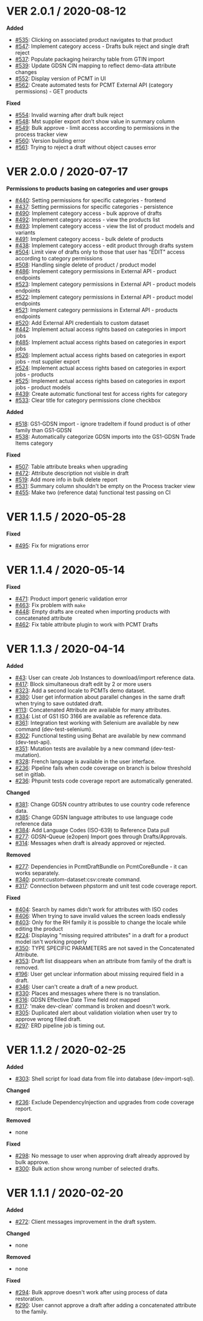 VER 2.0.1 / 2020-08-12
==================

**Added**
* [#535](https://gitlab.com/pcmt/pcmt/-/issues/535): Clicking on associated product navigates to that product
* [#547](https://gitlab.com/pcmt/pcmt/-/issues/547): Implement category access - Drafts bulk reject and single draft reject
* [#537](https://gitlab.com/pcmt/pcmt/-/issues/537): Populate packaging heirarchy table from GTIN import
* [#539](https://gitlab.com/pcmt/pcmt/-/issues/539): Update GDSN CIN mapping to reflect demo-data attribute changes
* [#552](https://gitlab.com/pcmt/pcmt/-/issues/552): Display version of PCMT in UI
* [#562](https://gitlab.com/pcmt/pcmt/-/issues/562): Create automated tests for PCMT External API (category permissions) - GET products

**Fixed**
* [#554](https://gitlab.com/pcmt/pcmt/-/issues/554): Invalid warning after draft bulk reject
* [#548](https://gitlab.com/pcmt/pcmt/-/issues/548): Mst supplier export don’t show value in summary column
* [#549](https://gitlab.com/pcmt/pcmt/-/issues/549): Bulk approve - limit access according to permissions in the process tracker view
* [#560](https://gitlab.com/pcmt/pcmt/-/issues/560): Version building error
* [#561](https://gitlab.com/pcmt/pcmt/-/issues/561): Trying to reject a draft without object causes error


VER 2.0.0 / 2020-07-17
==================

**Permissions to products basing on categories and user groups**

* [#440](https://gitlab.com/pcmt/pcmt/-/issues/440): Setting permissions for specific categories - frontend
* [#437](https://gitlab.com/pcmt/pcmt/-/issues/437): Setting permissions for specific categories - persistence
* [#490](https://gitlab.com/pcmt/pcmt/-/issues/490): Implement category access - bulk approve of drafts
* [#492](https://gitlab.com/pcmt/pcmt/-/issues/492): Implement category access - view the products list
* [#493](https://gitlab.com/pcmt/pcmt/-/issues/493): Implement category access - view the list of product models and variants
* [#491](https://gitlab.com/pcmt/pcmt/-/issues/491): Implement category access - bulk delete of products
* [#438](https://gitlab.com/pcmt/pcmt/-/issues/438): Implement category access - edit product through drafts system
* [#504](https://gitlab.com/pcmt/pcmt/-/issues/504): Limit view of drafts only to those that user has "EDIT" access according to category permissions
* [#508](https://gitlab.com/pcmt/pcmt/-/issues/508): Handling single delete of product / product model
* [#486](https://gitlab.com/pcmt/pcmt/-/issues/486): Implement category permissions in External API - product endpoints
* [#523](https://gitlab.com/pcmt/pcmt/-/issues/523): Implement category permissions in External API - product models endpoints
* [#522](https://gitlab.com/pcmt/pcmt/-/issues/522): Implement category permissions in External API - product model endpoints
* [#521](https://gitlab.com/pcmt/pcmt/-/issues/521): Implement category permissions in External API - products endpoints
* [#520](https://gitlab.com/pcmt/pcmt/-/issues/520): Add External API credentials to custom dataset
* [#442](https://gitlab.com/pcmt/pcmt/-/issues/442): Implement actual access rights based on categories in import jobs
* [#485](https://gitlab.com/pcmt/pcmt/-/issues/485): Implement actual access rights based on categories in export jobs
* [#526](https://gitlab.com/pcmt/pcmt/-/issues/526): Implement actual access rights based on categories in export jobs - mst supplier export
* [#524](https://gitlab.com/pcmt/pcmt/-/issues/524): Implement actual access rights based on categories in export jobs - products
* [#525](https://gitlab.com/pcmt/pcmt/-/issues/525): Implement actual access rights based on categories in export jobs - product models
* [#439](https://gitlab.com/pcmt/pcmt/-/issues/439): Create automatic functional test for access rights for category
* [#533](https://gitlab.com/pcmt/pcmt/-/issues/533): Clear title for category permissions clone checkbox

**Added**
* [#518](https://gitlab.com/pcmt/pcmt/-/issues/518): GS1-GDSN import - ignore tradeItem if found product is of other family than GS1-GDSN
* [#538](https://gitlab.com/pcmt/pcmt/-/issues/538): Automatically categorize GDSN imports into the GS1-GDSN Trade Items category

**Fixed**
* [#507](https://gitlab.com/pcmt/pcmt/-/issues/507): Table attribute breaks when upgrading
* [#472](https://gitlab.com/pcmt/pcmt/-/issues/472): Attribute description not visible in draft
* [#519](https://gitlab.com/pcmt/pcmt/-/issues/519): Add more info in bulk delete report
* [#531](https://gitlab.com/pcmt/pcmt/-/issues/531): Summary column shouldn't be empty on the Process tracker view
* [#455](https://gitlab.com/pcmt/pcmt/-/issues/455): Make two (reference data) functional test passing on CI


VER 1.1.5 / 2020-05-28
==================

**Fixed**
* [#495](https://gitlab.com/pcmt/pcmt/-/issues/495): Fix for migrations error

VER 1.1.4 / 2020-05-14
==================

**Fixed**
* [#471](https://gitlab.com/pcmt/pcmt/-/issues/471): Product import generic validation error
* [#463](https://gitlab.com/pcmt/pcmt/-/issues/463): Fix problem with `make`
* [#448](https://gitlab.com/pcmt/pcmt/-/issues/448): Empty drafts are created when importing products with concatenated attribute
* [#462](https://gitlab.com/pcmt/pcmt/-/issues/462): Fix table attribute plugin to work with PCMT Drafts 

VER 1.1.3 / 2020-04-14
==================

**Added**
* [#43](https://gitlab.com/pcmt/pcmt/-/issues/43): User can create Job Instances to download/import reference data. 
* [#417](https://gitlab.com/pcmt/pcmt/-/issues/417): Block simultaneous draft edit by 2 or more users
* [#323](https://gitlab.com/pcmt/pcmt/-/issues/323): Add a second locale to PCMTs demo dataset.
* [#380](https://gitlab.com/pcmt/pcmt/-/issues/380): User get information about parallel changes in the same draft when trying to save outdated draft. 
* [#113](https://gitlab.com/pcmt/pcmt/-/issues/113): Concatenated Attribute are available for many attributes.
* [#334](https://gitlab.com/pcmt/pcmt/-/issues/334): List of GS1 ISO 3166 are available as reference data.
* [#361](https://gitlab.com/pcmt/pcmt/-/issues/361): Integration test working with Selenium are available by new command (dev-test-selenium).
* [#302](https://gitlab.com/pcmt/pcmt/-/issues/302): Functional testing using Behat are available by new command (dev-test-api).
* [#351](https://gitlab.com/pcmt/pcmt/-/issues/351): Mutation tests are available by a new command (dev-test-mutation).
* [#328](https://gitlab.com/pcmt/pcmt/-/issues/328): French language is available in the user interface. 
* [#236](https://gitlab.com/pcmt/pcmt/-/issues/236): Pipeline fails when code coverage on branch is below threshold set in gitlab.
* [#236](https://gitlab.com/pcmt/pcmt/-/issues/236): Phpunit tests code coverage report are automatically generated.

**Changed**
* [#381](https://gitlab.com/pcmt/pcmt/-/issues/381): Change GDSN country attributes to use country code reference data.
* [#385](https://gitlab.com/pcmt/pcmt/-/issues/385): Change GDSN language attributes to use language code reference data
* [#384](https://gitlab.com/pcmt/pcmt/-/issues/384): Add Language Codes (ISO-639) to Reference Data pull
* [#277](https://gitlab.com/pcmt/pcmt/-/issues/277): GDSN-Queue (e2open) Import goes through Drafts/Approvals.
* [#314](https://gitlab.com/pcmt/pcmt/-/issues/314): Messages when draft is already approved or rejected.

**Removed**
* [#277](https://gitlab.com/pcmt/pcmt/-/issues/277): Dependencies in PcmtDraftBundle on PcmtCoreBundle - it can works separately.
* [#340](https://gitlab.com/pcmt/pcmt/-/issues/340): pcmt:custom-dataset:csv:create command.
* [#317](https://gitlab.com/pcmt/pcmt/-/issues/317): Connection between phpstorm and unit test code coverage report.

**Fixed**
* [#404](https://gitlab.com/pcmt/pcmt/-/issues/404): Search by names didn't work for attributes with ISO codes
* [#406](https://gitlab.com/pcmt/pcmt/-/issues/406): When trying to save invalid values ​​the screen loads endlessly
* [#403](https://gitlab.com/pcmt/pcmt/-/issues/403): Only for the RH family it is possible to change the locale while editing the product
* [#224](https://gitlab.com/pcmt/pcmt/-/issues/224): Displaying "missing required attributes" in a draft for a product model isn't working properly
* [#350](https://gitlab.com/pcmt/pcmt/-/issues/350): TYPE SPECIFIC PARAMETERS are not saved in the Concatenated Attribute.
* [#353](https://gitlab.com/pcmt/pcmt/-/issues/353): Draft list disappears when an attribute from family of the draft is removed.
* [#196](https://gitlab.com/pcmt/pcmt/-/issues/196): User get unclear information about missing required field in a draft.
* [#346](https://gitlab.com/pcmt/pcmt/-/issues/346): User can't create a draft of a new product.
* [#330](https://gitlab.com/pcmt/pcmt/-/issues/330): Places and messages where there is no translation.
* [#316](https://gitlab.com/pcmt/pcmt/-/issues/316): GDSN Effective Date Time field not mapped
* [#317](https://gitlab.com/pcmt/pcmt/-/issues/317): 'make dev-clean' command is broken and doesn't work.
* [#305](https://gitlab.com/pcmt/pcmt/-/issues/305): Duplicated alert about validation violation when user try to approve wrong filled draft.
* [#297](https://gitlab.com/pcmt/pcmt/-/issues/297): ERD pipeline job is timing out.


VER 1.1.2 / 2020-02-25
==================

**Added**
* [#303](https://gitlab.com/pcmt/pcmt/-/issues/303): Shell script for load data from file into database (dev-import-sql).

**Changed**
* [#236](https://gitlab.com/pcmt/pcmt/-/issues/236): Exclude DependencyInjection and upgrades from code coverage report.

**Removed**
* none

**Fixed**
* [#298](https://gitlab.com/pcmt/pcmt/-/issues/298): No message to user when approving draft already approved by bulk approve.
* [#300](https://gitlab.com/pcmt/pcmt/-/issues/300): Bulk action show wrong number of selected drafts.



VER 1.1.1 / 2020-02-20
==================

**Added**
* [#272](https://gitlab.com/pcmt/pcmt/-/issues/272): Client messages improvement in the draft system.

**Changed**
* none

**Removed**
* none

**Fixed**
* [#294](https://gitlab.com/pcmt/pcmt/-/issues/294): Bulk approve doesn't work after using process of data restoration.
* [#290](https://gitlab.com/pcmt/pcmt/-/issues/290): User cannot approve a draft after adding a concatenated attribute to the family.